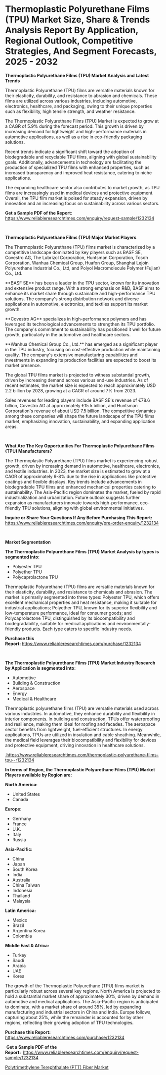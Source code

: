 <p><h1>Thermoplastic Polyurethane Films (TPU) Market Size, Share & Trends Analysis Report By Application, Regional Outlook, Competitive Strategies, And Segment Forecasts, 2025 - 2032</h1></p><p><strong>Thermoplastic Polyurethane Films (TPU) Market Analysis and Latest Trends</strong></p>
<p><p>Thermoplastic Polyurethane (TPU) films are versatile materials known for their elasticity, durability, and resistance to abrasion and chemicals. These films are utilized across various industries, including automotive, electronics, healthcare, and packaging, owing to their unique properties such as flexibility, high tensile strength, and weather resistance. </p><p>The Thermoplastic Polyurethane Films (TPU) Market is expected to grow at a CAGR of 5.9% during the forecast period. This growth is driven by increasing demand for lightweight and high-performance materials in automotive applications, as well as a rise in eco-friendly packaging solutions. </p><p>Recent trends indicate a significant shift toward the adoption of biodegradable and recyclable TPU films, aligning with global sustainability goals. Additionally, advancements in technology are facilitating the production of specialized TPU films with enhanced properties, such as increased transparency and improved heat resistance, catering to niche applications. </p><p>The expanding healthcare sector also contributes to market growth, as TPU films are increasingly used in medical devices and protective equipment. Overall, the TPU film market is poised for steady expansion, driven by innovation and an increasing focus on sustainability across various sectors.</p></p>
<p><strong>Get a Sample PDF of the Report:&nbsp;</strong> <a href="https://www.reliableresearchtimes.com/enquiry/request-sample/1232134?utm_campaign=2740&utm_medium=2&utm_source=Github&utm_content=ia&utm_term=03042025&utm_id=thermoplastic-polyurethane-films-tpu">https://www.reliableresearchtimes.com/enquiry/request-sample/1232134</a></p>
<p>&nbsp;</p>
<p><strong>Thermoplastic Polyurethane Films (TPU) Major Market Players</strong></p>
<p><p>The Thermoplastic Polyurethane (TPU) films market is characterized by a competitive landscape dominated by key players such as BASF SE, Covestro AG, The Lubrizol Corporation, Huntsman Corporation, Tosoh Corporation, Wanhua Chemical Group, Huafon Group, Shanghai Lejoin Polyurethane Industrial Co., Ltd, and Polyol Macromolecule Polymer (Fujian) Co., Ltd. </p><p>**BASF SE** has been a leader in the TPU sector, known for its innovation and extensive product range. With a strong emphasis on R&D, BASF aims to enhance its market share through sustainable and high-performance TPU solutions. The company's strong distribution network and diverse applications in automotive, electronics, and textiles support its market growth.</p><p>**Covestro AG** specializes in high-performance polymers and has leveraged its technological advancements to strengthen its TPU portfolio. The company's commitment to sustainability has positioned it well for future growth, particularly in the automotive and healthcare sectors.</p><p>**Wanhua Chemical Group Co., Ltd.** has emerged as a significant player in the TPU industry, focusing on cost-effective production while maintaining quality. The company's extensive manufacturing capabilities and investments in expanding its production facilities are expected to boost its market presence.</p><p>The global TPU films market is projected to witness substantial growth, driven by increasing demand across various end-use industries. As of recent estimates, the market size is expected to reach approximately USD 2.2 billion by 2028, growing at a CAGR of around 7% from 2023. </p><p>Sales revenues for leading players include BASF SE's revenue of €78.6 billion, Covestro AG at approximately €15.5 billion, and Huntsman Corporation's revenue of about USD 7.5 billion. The competitive dynamics among these companies will shape the future landscape of the TPU films market, emphasizing innovation, sustainability, and expanding application areas.</p></p>
<p>&nbsp;</p>
<p><strong>What Are The Key Opportunities For Thermoplastic Polyurethane Films (TPU) Manufacturers?</strong></p>
<p><p>The Thermoplastic Polyurethane (TPU) films market is experiencing robust growth, driven by increasing demand in automotive, healthcare, electronics, and textile industries. In 2023, the market size is estimated to grow at a CAGR of approximately 6-8% due to the rise in applications like protective coatings and flexible displays. Key trends include advancements in biodegradable TPU films and enhanced mechanical properties catering to sustainability. The Asia-Pacific region dominates the market, fueled by rapid industrialization and urbanization. Future outlook suggests further expansion as manufacturers innovate towards high-performance, eco-friendly TPU solutions, aligning with global environmental initiatives.</p></p>
<p><strong>Inquire or Share Your Questions If Any Before Purchasing This Report:</strong> <a href="https://www.reliableresearchtimes.com/enquiry/pre-order-enquiry/1232134?utm_campaign=2740&utm_medium=2&utm_source=Github&utm_content=ia&utm_term=03042025&utm_id=thermoplastic-polyurethane-films-tpu">https://www.reliableresearchtimes.com/enquiry/pre-order-enquiry/1232134</a></p>
<p>&nbsp;</p>
<p><strong>Market Segmentation</strong></p>
<p><strong>The Thermoplastic Polyurethane Films (TPU) Market Analysis by types is segmented into:</strong></p>
<p><ul><li>Polyester TPU</li><li>Polyether TPU</li><li>Polycaprolactone TPU</li></ul></p>
<p><p>Thermoplastic Polyurethane (TPU) films are versatile materials known for their elasticity, durability, and resistance to chemicals and abrasion. The market is primarily segmented into three types: Polyester TPU, which offers excellent mechanical properties and heat resistance, making it suitable for industrial applications; Polyether TPU, known for its superior flexibility and low-temperature performance, ideal for consumer goods; and Polycaprolactone TPU, distinguished by its biocompatibility and biodegradability, suitable for medical applications and environmentally-friendly products. Each type caters to specific industry needs.</p></p>
<p><strong>Purchase this Report:&nbsp;</strong><a href="https://www.reliableresearchtimes.com/purchase/1232134?utm_campaign=2740&utm_medium=2&utm_source=Github&utm_content=ia&utm_term=03042025&utm_id=thermoplastic-polyurethane-films-tpu">https://www.reliableresearchtimes.com/purchase/1232134</a></p>
<p>&nbsp;</p>
<p><strong>The Thermoplastic Polyurethane Films (TPU) Market Industry Research by Application is segmented into:</strong></p>
<p><ul><li>Automotive</li><li>Building & Construction</li><li>Aerospace</li><li>Energy</li><li>Medical & Healthcare</li></ul></p>
<p><p>Thermoplastic polyurethane films (TPU) are versatile materials used across various industries. In automotive, they enhance durability and flexibility in interior components. In building and construction, TPUs offer waterproofing and resilience, making them ideal for roofing and facades. The aerospace sector benefits from lightweight, fuel-efficient structures. In energy applications, TPUs are utilized in insulation and cable sheathing. Meanwhile, the medical field leverages their biocompatibility and flexibility for devices and protective equipment, driving innovation in healthcare solutions.</p></p>
<p><a href="https://www.reliableresearchtimes.com/thermoplastic-polyurethane-films-tpu--r1232134?utm_campaign=2740&utm_medium=2&utm_source=Github&utm_content=ia&utm_term=03042025&utm_id=thermoplastic-polyurethane-films-tpu">&nbsp;https://www.reliableresearchtimes.com/thermoplastic-polyurethane-films-tpu--r1232134</a></p>
<p><strong>In terms of Region, the Thermoplastic Polyurethane Films (TPU) Market Players available by Region are:</strong></p>
<p>
    <p> <strong> North America: </strong>
        <ul>
            <li>United States</li>
            <li>Canada</li>
        </ul>
        </p> 
    <p> <strong> Europe: </strong>
        <ul>
            <li>Germany</li>
            <li>France</li>
            <li>U.K.</li>
            <li>Italy</li>
            <li>Russia</li>
        </ul>
        </p> 
    <p> <strong> Asia-Pacific: </strong>
        <ul>
            <li>China</li>
            <li>Japan</li>
            <li>South Korea</li>
            <li>India</li>
            <li>Australia</li>
            <li>China Taiwan</li>
            <li>Indonesia</li>
            <li>Thailand</li>
            <li>Malaysia</li>
        </ul>
        </p> 
    <p> <strong> Latin America: </strong>
        <ul>
            <li>Mexico</li>
            <li>Brazil</li>
            <li>Argentina Korea</li>
            <li>Colombia</li>
        </ul>
        </p> 
    <p> <strong> Middle East & Africa: </strong>
        <ul>
            <li>Turkey</li>
            <li>Saudi</li>
            <li>Arabia</li>
            <li>UAE</li>
            <li>Korea</li>
        </ul>
    </p>
    </p>
<p><p>The growth of the Thermoplastic Polyurethane (TPU) films market is particularly robust across several key regions. North America is projected to hold a substantial market share of approximately 30%, driven by demand in automotive and medical applications. The Asia-Pacific region is anticipated to dominate, with a market share of around 35%, led by expanding manufacturing and industrial sectors in China and India. Europe follows, capturing about 25%, while the remainder is accounted for by other regions, reflecting their growing adoption of TPU technologies.</p></p>
<p><strong>Purchase this Report: </strong><a href="https://www.reliableresearchtimes.com/purchase/1232134?utm_campaign=2740&utm_medium=2&utm_source=Github&utm_content=ia&utm_term=03042025&utm_id=thermoplastic-polyurethane-films-tpu">https://www.reliableresearchtimes.com/purchase/1232134</a></p>
<p>&nbsp;<strong>Get a Sample PDF of the Report:&nbsp;&nbsp;</strong><a href="https://www.reliableresearchtimes.com/enquiry/request-sample/1232134?utm_campaign=2740&utm_medium=2&utm_source=Github&utm_content=ia&utm_term=03042025&utm_id=thermoplastic-polyurethane-films-tpu">https://www.reliableresearchtimes.com/enquiry/request-sample/1232134</a></p>
<p><strong></strong></p>
<p><p><a href="https://github.com/vjorelaclliv/Market-Research-Report-List-1/blob/main/polytrimethylene-terephthalate-ptt-fiber-market.md?utm_campaign=2740&utm_medium=2&utm_source=Github&utm_content=ia&utm_term=03042025&utm_id=thermoplastic-polyurethane-films-tpu">Polytrimethylene Terephthalate (PTT) Fiber Market</a></p></p>